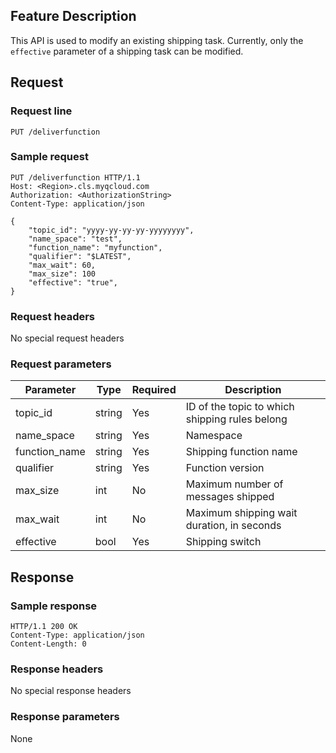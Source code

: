 ## Feature Description

This API is used to modify an existing shipping task. Currently, only the `effective` parameter of a shipping task can be modified.

## Request

### Request line

```
PUT /deliverfunction
```

### Sample request

```
PUT /deliverfunction HTTP/1.1
Host: <Region>.cls.myqcloud.com
Authorization: <AuthorizationString>
Content-Type: application/json

{
    "topic_id": "yyyy-yy-yy-yy-yyyyyyyy",
    "name_space": "test",
    "function_name": "myfunction",
    "qualifier": "$LATEST",
    "max_wait": 60,
    "max_size": 100
    "effective": "true",
}
```

### Request headers

No special request headers

### Request parameters

| Parameter | Type | Required | Description |
|------------|--------|---------|-------------------------------|
| topic_id | string | Yes | ID of the topic to which shipping rules belong |
| name_space    | string | Yes      | Namespace               |
| function_name     | string | Yes      | Shipping function name                 |
| qualifier | string  | Yes      | Function version                      |
| max_size | int | No      | Maximum number of messages shipped                 |
| max_wait  | int    | No     | Maximum shipping wait duration, in seconds          |
| effective  | bool  | Yes      |          Shipping switch            |


## Response

### Sample response

```
HTTP/1.1 200 OK
Content-Type: application/json
Content-Length: 0

```

### Response headers

No special response headers

### Response parameters

None


